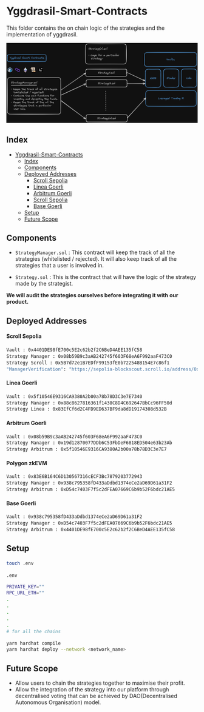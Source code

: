 # Yggdrasil-Smart-Contracts

This folder contains the on chain logic of the strategies and the implementation of yggdrasil.

![contracts](../docs/contract.png)

## Index

- [Yggdrasil-Smart-Contracts](#yggdrasil-smart-contracts)
  - [Index](#index)
  - [Components](#components)
  - [Deployed Addresses](#deployed-addresses)
    - [Scroll Sepolia](#scroll-sepolia)
    - [Linea Goerli](#linea-goerli)
    - [Arbitrum Goerli](#arbitrum-goerli)
    - [Scroll Sepolia](#Polygon-zkEVM)
    - [Base Goerli](#Base-Goerli)
  - [Setup](#setup)
  - [Future Scope](#future-scope)

## Components

- `StrategyManager.sol` : This contract will keep the track of all the strategies (whitelisted / rejected). It will also keep track of all the strategies that a user is involved in.

- `Strategy.sol` : This is the contract that will have the logic of the strategy made by the strategist.

**We will audit the strategies ourselves before integrating it with our product.**

## Deployed Addresses

#### Scroll Sepolia

```sh
Vault : 0x4401DE98fE700c5E2c62b2f2C6BeD4AEE135fC58
Strategy Manager : 0x08b59B9c3aAB242745f603F68eA6F992aaF473C0
Strategy Scroll : 0x5B7d72e1B7EDfF99153fE0b722548B154E7c86f1
"ManagerVerification": "https://sepolia-blockscout.scroll.io/address/0x08b59B9c3aAB242745f603F68eA6F992aaF473C0/contracts#address-tabs"

```

#### Linea Goerli

```sh
Vault : 0x5f10546E9316CA9380A2b00a78b78D3C3e7E7340
Strategy Manager : 0x88c8627816361f1438C8D4C692647BbCc96FF50d
Strategy Linea : 0x83EfCf6d2C4FD9ED637BF9da8dD19174308d532B
```

#### Arbitrum Goerli

```sh
Vault : 0x08b59B9c3aAB242745f603F68eA6F992aaF473C0
Strategy Manager : 0x19d12870077DDb6C53FbDeF6818ED504e63b23Ab
Strategy Arbitrum : 0x5f10546E9316CA9380A2b00a78b78D3C3e7E7
```

#### Polygon zkEVM

```sh
Vault : 0x83E6B164C6D130567316cECF3Bc7879203772943
Strategy Manager : 0x938c795358fD433aDdbd1374eCe2aD69D61a31F2
Strategy Arbitrum : 0xD54c7403F7f5c2dFEA07669C6b9b52F6bdc21AE5
```

#### Base Goerli

```sh
Vault : 0x938c795358fD433aDdbd1374eCe2aD69D61a31F2
Strategy Manager : 0xD54c7403F7f5c2dFEA07669C6b9b52F6bdc21AE5
Strategy Arbitrum : 0x4401DE98fE700c5E2c62b2f2C6BeD4AEE135fC58
```

## Setup

```sh
touch .env
```

`.env`

```sh
PRIVATE_KEY=""
RPC_URL_ETH=""
.
.
.
.
.
# for all the chains
```

```sh
yarn hardhat compile
yarn hardhat deploy --network <network_name>
```

## Future Scope

- Allow users to chain the strategies together to maximise their profit.
- Allow the integration of the strategy into our platform through decentralised voting that can be achieved by DAO(Decentralised Autonomous Organisation) model.

